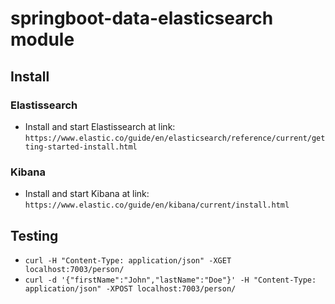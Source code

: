 # springboot-data-elasticsearch module
## Install
### Elastissearch
* Install and start Elastissearch at link:
    `https://www.elastic.co/guide/en/elasticsearch/reference/current/getting-started-install.html`
### Kibana
* Install and start Kibana at link:
    `https://www.elastic.co/guide/en/kibana/current/install.html`
## Testing
* `curl -H "Content-Type: application/json" -XGET localhost:7003/person/`
* `curl -d '{"firstName":"John","lastName":"Doe"}' -H "Content-Type: application/json" -XPOST localhost:7003/person/`